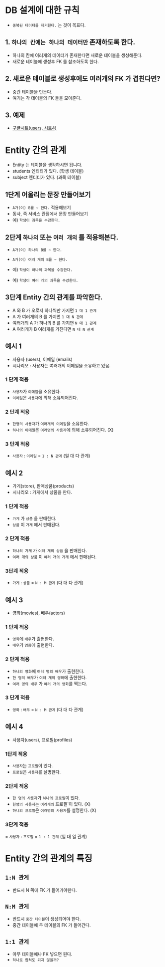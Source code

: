 # DB 설계에 대한 규칙

- `중복된 데이터를 제거한다.` 는 것이 목표다.

## 1. `하나의 칸에는 하나의 데이터만` 존재하도록 한다.

- 하나의 칸에 여러개의 데이터가 존재한다면 새로운 테이블을 생성해준다.
- 새로운 테이블에 생성후 FK 를 참조하도록 한다.

## 2. 새로운 테이블로 생성후에도 여러개의 FK 가 겹친다면?

- 중간 테이블을 만든다.
- 여기는 각 테이블의 FK 들을 모아준다.

## 3. 예제

- [구글시트(users, 시트4)](https://docs.google.com/spreadsheets/d/1pbSwp2jPoz4pWuPFI1MA501nJTwuPpOM13oD3l-cRSo/edit?usp=sharing)

# Entity 간의 관계

- Entity 는 테이블을 생각하시면 됩니다.
- students 엔티티가 있다. (학생 테이블)
- subject 엔티티가 있다. (과목 테이블)

## 1단계 어울리는 문장 만들어보기

- `A가(이) B를 ~ 한다.` 적용해보기
- 동사, 즉 서비스 관점에서 문장 만들어보기
- 예) `학생이 과목을 수강한다.`

## 2단계 `하나의` 또는 `여러 개의` 를 적용해본다.

- `A가(이) 하나의 B를 ~ 한다.`
- `A가(이) 여러 개의 B를 ~ 한다.`

- 예) `학생이 하나의 과목을 수강한다.`
- 예) `학생이 여러 개의 과목을 수강한다.`

## 3단계 Entity 간의 관계를 파악한다.

- A 와 B 가 오로지 하나씩만 가지면 `1 대 1 관계`
- A 가 여러개의 B 를 가지면 `1 대 N 관계`
- 여러개의 A 가 하나의 B 를 가지면 `N 대 1 관계`
- A 여러개가 B 여러개를 가진다면 `N 대 N 관계`

## 예시 1

- 사용자 (users), 이메일 (emails)
- 시나리오 : 사용자는 여러개의 이메일을 소유하고 있음.

### 1 단계 적용

- `사용자`가 `이메일`을 소유한다.
- `이메일`은 `사용자`에 의해 소유되어진다.

### 2 단계 적용

- `한명의 사용자`가 `여러개의 이메일`을 소유한다.
- `하나의 이메일`은 `여러명의 사용자`에 의해 소유되어진다. (X)

### 3 단계 적용

- `사용자` : `이메일` = `1 : N 관계` (일 대 다 관계)

## 예시 2

- 가게(store), 판매상품(products)
- 시나리오 : 가게에서 상품을 판다.

### 1 단계 적용

- `가게` 가 `상품` 을 판매한다.
- `상품` 이 `가게` 에서 판매된다.

### 2 단계 적용

- `하나의 가게` 가 `여러 개의 상품` 을 판매한다.
- `여러 개의 상품` 이 `여러 개의 가게` 에서 판매된다.

### 3단계 적용

- `가게` : `상품` = `N : M 관계` (다 대 다 관계)

## 예시 3

- 영화(movies), 배우(actors)

### 1 단계 적용

- `영화`에 `배우`가 출현한다.
- `배우`가 `영화`에 출현한다.

### 2 단계 적용

- `하나의 영화`에 `여러 명의 배우`가 출현한다.
- `한 명의 배우`가 `여러 개의 영화`에 출현한다.
- `여러 명의 배우` 가 `여러 개의 영화`를 찍는다.

### 3 단계 적용

- `영화` : `배우` = `N : M 관계` (다 대 다 관계)

## 예시 4

- 사용자(users), 프로필(profiles)

### 1단계 적용

- `사용자`는 `프로필`이 있다.
- `프로필`은 `사용자`를 설명한다.

### 2단계 적용

- `한 명의 사용자`가 `하나의 프로필`이 있다.
- `한명의 사용자`는 `여러개의` 프로필`이 있다. (X)
- `하나의 프로필`은 `여러명의 사용자`를 설명한다. (X)

### 3단계 적용

= `사용자` : `프로필` = `1 : 1 관계` (일 대 일 관계)

# Entity 간의 관계의 특징

## `1:N 관계`

- 반드시 N 쪽에 FK 가 들어가야한다.

## `N:M 관게`

- 반드시 `중간 테이블`이 생성되어야 한다.
- 중간 테이블에 두 테이블의 FK 가 들어간다.

## `1:1 관계`

- 아무 테이블에나 FK 넣으면 된다.
- `하나로 합쳐도 되지 않을까?`
